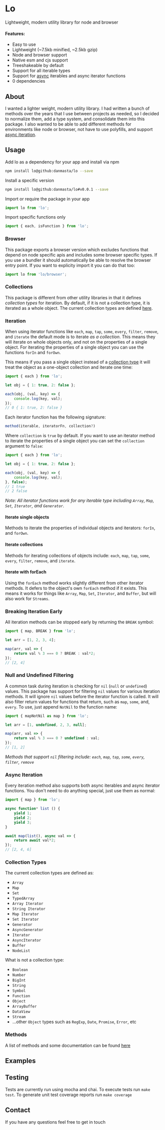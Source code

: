 # Lo
Lightweight, modern utility library for node and browser

#### Features:
* Easy to use
* Lightweight (~7.5kb minified, ~2.5kb gzip)
* Node and browser support
* Native esm and cjs support
* Treeshakeable by default
* Support for all iterable types
* Support for [async](#async-iteration) iterables and async iterator functions
* 0 dependencies

## About
I wanted a lighter weight, modern utility library. I had written a bunch of methods over the years that I use between projects as needed, so I decided to normalize them, add a type system, and consolidate them into this package. I also wanted to be able to add different methods for environments like node or browser, not have to use polyfills, and support [async iteration](#async-iteration).

## Usage
Add lo as a dependency for your app and install via npm
```bash
npm install lo@github:danmasta/lo --save
```
Install a specific version
```bash
npm install lo@github:danmasta/lo#v0.0.1 --save
```
Import or require the package in your app
```js
import lo from 'lo';
```
Import specific functions only
```js
import { each, isFunction } from 'lo';
```

### Browser
This package exports a browser version which excludes functions that depend on node specific apis and includes some browser specific types. If you use a bundler it should automatically be able to resolve the browser entry point. If you want to explicity import it you can do that too:
```js
import lo from 'lo/browser';
```

### Collections
This package is different from other utility libraries in that it defines *collection types* for iteration. By default, if it is not a collection type, it is iterated as a whole object. The current collection types are defined [here](#collection-types).

### Iteration
When using iterator functions like `each`, `map`, `tap`, `some`, `every`, `filter`, `remove`, and `iterate` the default mode is to iterate *as a collection*. This means they will iterate on whole objects only, and not on the properties of a single object. For iterating the properties of a single object you can use the functions `forIn` and `forOwn`.

This means if you pass a single object instead of a [collection type](#collection-types) it will treat the object as a one-object collection and iterate one time:
```js
import { each } from 'lo';

let obj = { 1: true, 2: false };

each(obj, (val, key) => {
    console.log(key, val);
});
// 0 { 1: true, 2: false }
```
Each iterator function has the following signature:
```js
method(iterable, iteratorFn, collection?)
```
Where `collection` is `true` by default. If you want to use an iterator method to iterate the properties of a single object you can set the `collection` argument to `false`:
```js
import { each } from 'lo';

let obj = { 1: true, 2: false };

each(obj, (val, key) => {
    console.log(key, val);
}, false);
// 1 true
// 2 false
```
*Note: All iterator functions work for any iterable type including `Array`, `Map`, `Set`, `Iterator`, and `Generator`.*

#### Iterate single objects
Methods to iterate the properties of individual objects and iterators: `forIn`, and `forOwn`.

#### Iterate collections
Methods for iterating collections of objects include: `each`, `map`, `tap`, `some`, `every`, `filter`, `remove`, and `iterate`.

#### Iterate with forEach
Using the `forEach` method works slightly different from other iterator methods. It defers to the object's own `forEach` method if it exists. This means it works for things like `Array`, `Map`, `Set`, `Iterator`, and `Buffer`, but will also work for `Streams`.

### Breaking Iteration Early
All iteration methods can be stopped early by returning the `BREAK` symbol:
```js
import { map, BREAK } from 'lo';

let arr = [1, 2, 3, 4];

map(arr, val => {
    return val % 3 === 0 ? BREAK : val*2;
});
// [2, 4]
```

### Null and Undefined Filtering
A common task during iteration is checking for `nil` (`null` or `undefined`) values. This package has support for filtering `nil` values for various iteration methods. It will ignore `nil` values before the iterator function is called. It will also filter return values for functions that return, such as `map`, `some`, and, `every`. To use, just append `NotNil` to the function name:
```js
import { mapNotNil as map } from 'lo';

let arr = [1, undefined, 2, 3, null];

map(arr, val => {
    return val % 3 === 0 ? undefined : val;
});
// [1, 2]
```
*Methods that support `nil` filtering include: `each`, `map`, `tap`, `some`, `every`, `filter`, `remove`*

### Async Iteration
Every iteration method also supports both async iterables and async iterator functions. You don't need to do anything special, just use them as normal:
```js
import { map } from 'lo';

async function* list () {
    yield 1;
    yield 2;
    yield 3;
}

await map(list(), async val => {
    return await val*2;
});
// [2, 4, 6]
```

### Collection Types
The current collection types are defined as:
* `Array`
* `Map`
* `Set`
* `TypedArray`
* `Array Iterator`
* `String Iterator`
* `Map Iterator`
* `Set Iterator`
* `Generator`
* `AsyncGenerator`
* `Iterator`
* `AsyncIterator`
* `Buffer`
* `NodeList`

What is not a collection type:
* `Boolean`
* `Number`
* `BigInt`
* `String`
* `Symbol`
* `Function`
* `Object`
* `ArrayBuffer`
* `DataView`
* `Stream`
* ...other `Object` types such as `RegExp`, `Date`, `Promise`, `Error`, etc

### Methods
A list of methods and some documentation can be found [here](docs/methods.md)

## Examples

## Testing
Tests are currently run using mocha and chai. To execute tests run `make test`. To generate unit test coverage reports run `make coverage`

## Contact
If you have any questions feel free to get in touch
